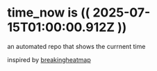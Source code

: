 # time_now is (( 2025-07-15T01:00:00.912Z ))

an automated repo that shows the currnent time

inspired by [breakingheatmap](https://github.com/breakingheatmap/breakingheatmap)
